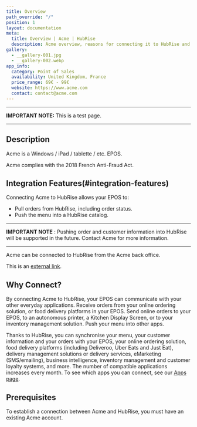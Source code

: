 ```yaml
---
title: Overview
path_override: "/"
position: 1
layout: documentation
meta:
  title: Overview | Acme | HubRise
  description: Acme overview, reasons for connecting it to HubRise and summary of integrated features. Synchronise data between your EPOS and your other apps.
gallery:
  - __gallery-001.jpg
  - __gallery-002.webp
app_info:
  category: Point of Sales
  availability: United Kingdom, France
  price_range: 69€ - 99€
  website: https://www.acme.com
  contact: contact@acme.com
---
```


---

**IMPORTANT NOTE:** This is a test page.

---

## Description

Acme is a Windows / iPad / tablette / etc. EPOS.

Acme complies with the 2018 French Anti-Fraud Act.

## Integration Features(#integration-features)

Connecting Acme to HubRise allows your EPOS to:

- Pull orders from HubRise, including order status.
- Push the menu into a HubRise catalog.

---

**IMPORTANT NOTE** : Pushing order and customer information into HubRise will be supported in the future. Contact Acme for more information.

---

Acme can be connected to HubRise from the Acme back office.

This is an [external link](https://www.acme.com).

## Why Connect?

By connecting Acme to HubRise, your EPOS can communicate with your other everyday applications. Receive orders from your online ordering solution, or food delivery platforms in your EPOS. Send online orders to your EPOS, to an autonomous printer, a Kitchen Display Screen, or to your inventory management solution. Push your menu into other apps.

Thanks to HubRise, you can synchronise your menu, your customer information and your orders with your EPOS, your online ordering solution, food delivery platforms (including Deliveroo, Uber Eats and Just Eat), delivery management solutions or delivery services, eMarketing (SMS/emailing), business intelligence, inventory management and customer loyalty systems, and more. The number of compatible applications increases every month. To see which apps you can connect, see our [Apps page](/apps).

## Prerequisites

To establish a connection between Acme and HubRise, you must have an existing Acme account.
